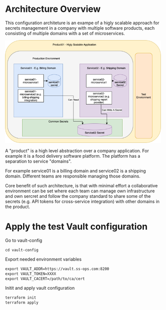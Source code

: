 # Architecture Overview
This configuration architeture is an exampe
of a higly scalable approach for secrets management in a company
with multiple software products, each consisting of multiple domains with 
a set of microservices.

![alt text](docs/company.png "Configuration Architecture")

A "product" is a high level abstraction over a company application.
For example it is a food delivery software platform.
The platform has a separation to service "domains". 

For example service01 is a billing domain and service02 is a shipping domain.
Different teams are responsible managing those domains.

Core benefit of such architecture, is that with minimal effort a collaborative 
environment can be set where each team can manage own infrastructure and own sercret and
follow the company standard to share some of the secrets (e.g. API tokens for cross-service integration) with other 
domains in the product.

# Apply the test Vault configuration
Go to vault-config
```
cd vault-config
```

Export needed environment variables
```
export VAULT_ADDR=https://vault.ss-ops.com:8200
export VAULT_TOKEN=XXXX
export VAULT_CACERT=/path/to/ca/cert
```
Initit and apply vault configuration
```
terraform init
terraform apply
```
